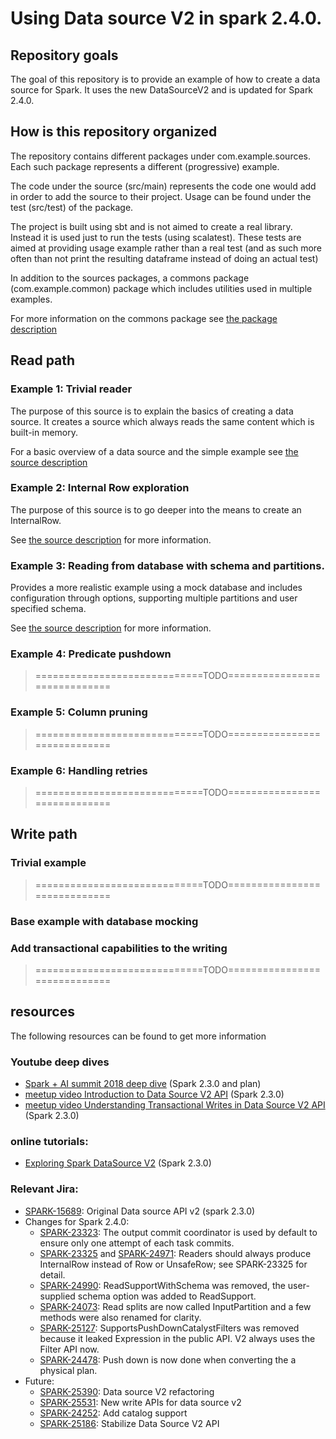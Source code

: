 Using Data source V2 in spark 2.4.0.
====================================


## Repository goals

The goal of this repository is to provide an example of how to create a data source for Spark. It uses the new DataSourceV2 and is updated for Spark 2.4.0.

## How is this repository organized
The repository contains different packages under com.example.sources. Each such package represents a different (progressive) example.

The code under the source (src/main) represents the code one would add in order to add the source to their project. Usage can be found under the test (src/test) of the package.

The project is built using sbt and is not aimed to create a real library. Instead it is used just to run the tests (using scalatest). These tests are aimed at providing usage example rather than a real test (and as such more often than not print the resulting dataframe instead of doing an actual test)

In addition to the sources packages, a commons package (com.example.common) package which includes utilities used in multiple examples.

For more information on the commons package see [the package description](src/main/scala/com/example/common/README.md)

## Read path

### Example 1: Trivial reader
The purpose of this source is to explain the basics of creating a data source.
It creates a source which always reads the same content which is built-in memory.

For a basic overview of a data source and the simple example see
[the source description](src/main/scala/com/example/sources/readers/trivial/README.md)

### Example 2: Internal Row exploration


The purpose of this source is to go deeper into the means to create an InternalRow.

See [the source description](src/main/scala/com/example/sources/readers/internal/row/README.md) for more information.
 
### Example 3: Reading from database with schema and partitions.

Provides a more realistic example using a mock database and includes configuration through options, supporting multiple partitions and user specified schema.

See [the source description](src/main/scala/com/example/sources/readers/base/db/README.md) for more information.

### Example 4: Predicate pushdown

>=============================TODO=============================

### Example 5: Column pruning

>=============================TODO=============================

### Example 6: Handling retries

>=============================TODO=============================


## Write path

### Trivial example

>=============================TODO=============================

### Base example with database mocking

### Add transactional capabilities to the writing

>=============================TODO=============================

## resources

The following resources can be found to get more information

### Youtube deep dives

- [Spark + AI summit 2018 deep dive](https://www.youtube.com/watch?v=9-eomYXVnvY) (Spark 2.3.0 and plan)
- [meetup video Introduction to Data Source V2 API](https://www.youtube.com/watch?v=Yoc9rLsCV0c) (Spark 2.3.0)
- [meetup video Understanding Transactional Writes in Data Source V2 API](https://www.youtube.com/watch?v=lkYSfgQ_IAY) (Spark 2.3.0)

### online tutorials:
- [Exploring Spark DataSource V2](http://blog.madhukaraphatak.com/categories/datasource-v2-series/) (Spark 2.3.0)

### Relevant Jira:

- [SPARK-15689](https://issues.apache.org/jira/browse/SPARK-15689): Original Data source API v2 (spark 2.3.0)
- Changes for Spark 2.4.0:
  - [SPARK-23323](https://issues.apache.org/jira/browse/SPARK-23323): The output commit coordinator is used by default to ensure only one attempt of each task commits.
  - [SPARK-23325](https://issues.apache.org/jira/browse/SPARK-23325) and [SPARK-24971](https://issues.apache.org/jira/browse/SPARK-24971): Readers should always produce InternalRow instead of Row or UnsafeRow; see SPARK-23325 for detail.
  - [SPARK-24990](https://issues.apache.org/jira/browse/SPARK-24990): ReadSupportWithSchema was removed, the user-supplied schema option was added to ReadSupport.
  - [SPARK-24073](https://issues.apache.org/jira/browse/SPARK-24073): Read splits are now called InputPartition and a few methods were also renamed for clarity.
  - [SPARK-25127](https://issues.apache.org/jira/browse/SPARK-25127): SupportsPushDownCatalystFilters was removed because it leaked Expression in the public API. V2 always uses the Filter API now.
  - [SPARK-24478](https://issues.apache.org/jira/browse/SPARK-24478): Push down is now done when converting the a physical plan.
- Future:
  - [SPARK-25390](https://issues.apache.org/jira/browse/SPARK-25390): Data source V2 refactoring
  - [SPARK-25531](https://issues.apache.org/jira/browse/SPARK-25531): New write APIs for data source v2
  - [SPARK-24252](https://issues.apache.org/jira/browse/SPARK-24252): Add catalog support
  - [SPARK-25186](https://issues.apache.org/jira/browse/SPARK-24252): Stabilize Data Source V2 API

